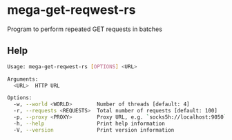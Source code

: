# mega-get-reqwest-rs

Program to perform repeated GET requests in batches

## Help

```bash
Usage: mega-get-reqwest-rs [OPTIONS] <URL>

Arguments:
  <URL>  HTTP URL

Options:
  -w, --world <WORLD>        Number of threads [default: 4]
  -r, --requests <REQUESTS>  Total number of requests [default: 100]
  -p, --proxy <PROXY>        Proxy URL, e.g. `socks5h://localhost:9050`. For available proxy schemes see `impl ProxyScheme` in https://docs.rs/reqwest/latest/src/reqwest/proxy.rs.html
  -h, --help                 Print help information
  -V, --version              Print version information
```
